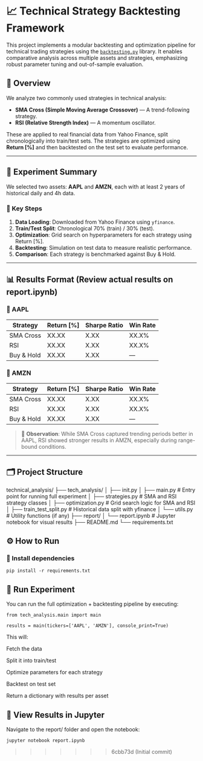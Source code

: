 
# 📈 Technical Strategy Backtesting Framework

This project implements a modular backtesting and optimization pipeline for technical trading strategies using the [`backtesting.py`](https://kernc.github.io/backtesting.py/) library. It enables comparative analysis across multiple assets and strategies, emphasizing robust parameter tuning and out-of-sample evaluation.

## 🧠 Overview

We analyze two commonly used strategies in technical analysis:

- **SMA Cross (Simple Moving Average Crossover)** — A trend-following strategy.
- **RSI (Relative Strength Index)** — A momentum oscillator.

These are applied to real financial data from Yahoo Finance, split chronologically into train/test sets. The strategies are optimized using **Return [%]** and then backtested on the test set to evaluate performance.

---

## 🧪 Experiment Summary

We selected two assets: **AAPL** and **AMZN**, each with at least 2 years of historical daily and 4h data.

### 📌 Key Steps

1. **Data Loading**: Downloaded from Yahoo Finance using `yfinance`.
2. **Train/Test Split**: Chronological 70% (train) / 30% (test).
3. **Optimization**: Grid search on hyperparameters for each strategy using Return [%].
4. **Backtesting**: Simulation on test data to measure realistic performance.
5. **Comparison**: Each strategy is benchmarked against Buy & Hold.

---

## 📊 Results Format (Review actual results on report.ipynb)

### 🔹 AAPL

| Strategy    | Return [%] | Sharpe Ratio | Win Rate |
|-------------|------------|---------------|----------|
| SMA Cross   | XX.XX      | X.XX          | XX.X%    |
| RSI         | XX.XX      | X.XX          | XX.X%    |
| Buy & Hold  | XX.XX      | X.XX          | —        |

### 🔹 AMZN

| Strategy    | Return [%] | Sharpe Ratio | Win Rate |
|-------------|------------|---------------|----------|
| SMA Cross   | XX.XX      | X.XX          | XX.X%    |
| RSI         | XX.XX      | X.XX          | XX.X%    |
| Buy & Hold  | XX.XX      | X.XX          | —        |

> 🔎 **Observation**: While SMA Cross captured trending periods better in AAPL, RSI showed stronger results in AMZN, especially during range-bound conditions.

---

## 🗂️ Project Structure

technical_analysis/
├── tech_analysis/
│ ├── init.py
│ ├── main.py # Entry point for running full experiment
│ ├── strategies.py # SMA and RSI strategy classes
│ ├── optimization.py # Grid search logic for SMA and RSI
│ ├── train_test_split.py # Historical data split with yfinance
│ └── utils.py # Utility functions (if any)
├── report/
│ └── report.ipynb # Jupyter notebook for visual results
├── README.md
└── requirements.txt

## ⚙️ How to Run

### 🔧 Install dependencies

```
pip install -r requirements.txt
```

## 🚀 Run Experiment

You can run the full optimization + backtesting pipeline by executing:

```
from tech_analysis.main import main

results = main(tickers=['AAPL', 'AMZN'], console_print=True)
```

This will:

Fetch the data

Split it into train/test

Optimize parameters for each strategy

Backtest on test set

Return a dictionary with results per asset

## 📓 View Results in Jupyter

Navigate to the report/ folder and open the notebook:

```
jupyter notebook report.ipynb
```
>>>>>>> 6cbb73d (Initial commit)
